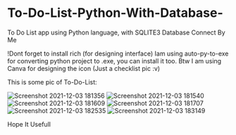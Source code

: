 # To-Do-List-Python-With-Database-
To Do List app using Python language, with SQLITE3 Database Connect
By Me

!Dont forget to install rich (for designing interface)
Iam using auto-py-to-exe for converting python project to .exe, you can install it too.
Btw I am using Canva for designing the icon (Just a checklist pic :v)

This is some pic of To-Do-List:

![Screenshot 2021-12-03 181356](https://user-images.githubusercontent.com/85614845/144596125-6bf81349-2ea3-4020-a05c-c09e94320d65.jpg)
![Screenshot 2021-12-03 181540](https://user-images.githubusercontent.com/85614845/144596295-7c4a4032-fe19-4a1f-b215-efb727522893.jpg)
![Screenshot 2021-12-03 181609](https://user-images.githubusercontent.com/85614845/144596308-0110464d-1165-4281-bf4f-8555e433d2fd.jpg)
![Screenshot 2021-12-03 181707](https://user-images.githubusercontent.com/85614845/144596318-e42674e7-688b-4e92-8361-e1446ab24b39.jpg)
![Screenshot 2021-12-03 182535](https://user-images.githubusercontent.com/85614845/144596329-15dfe044-12b9-47b5-b1e1-3e2ab1534772.jpg)
![Screenshot 2021-12-03 183149](https://user-images.githubusercontent.com/85614845/144596345-6901e566-4a9e-49c4-b71f-0073163bc47c.jpg)

Hope It Usefull
